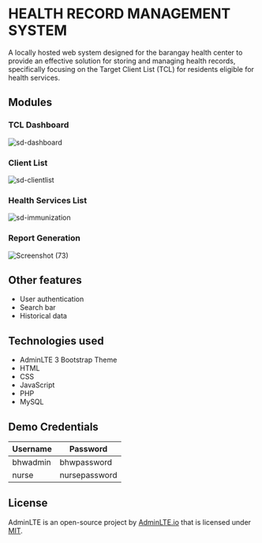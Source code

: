 # HEALTH RECORD MANAGEMENT SYSTEM
A locally hosted web system designed for the barangay health center to provide an effective solution for storing and managing health records, specifically focusing on the Target Client List (TCL) for residents eligible for health services.


## Modules
### TCL Dashboard
![sd-dashboard](https://github.com/user-attachments/assets/2bdfe519-1018-4458-b0c9-0b07477fd8ef)
### Client List 
![sd-clientlist](https://github.com/user-attachments/assets/97b1d4e1-6c12-45e0-ace0-e5c377b92d5c)
### Health Services List 
![sd-immunization](https://github.com/user-attachments/assets/c1366636-c47a-4ec5-a8ab-ff8d4fbd3dec)
### Report Generation
![Screenshot (73)](https://github.com/user-attachments/assets/c8d60189-1660-4aac-8679-5a84d981ae33)


## Other features
- User authentication
- Search bar
- Historical data

## Technologies used
- AdminLTE 3 Bootstrap Theme
- HTML
- CSS 
- JavaScript 
- PHP  
- MySQL

## Demo Credentials
| Username      | Password       |
| ------------- | -------------- |
| bhwadmin      | bhwpassword    |
| nurse         | nursepassword  |

## License
AdminLTE is an open-source project by [AdminLTE.io](https://adminlte.io/) that is licensed under [MIT](https://opensource.org/license/MIT).
